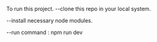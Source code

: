 To run this project.
  --clone this repo in your local system.
  
  --install necessary node modules.
  
  --run command : npm run dev
